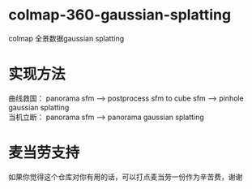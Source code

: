 # colmap-360-gaussian-splatting   
colmap 全景数据gaussian splatting  
# 实现方法    
曲线救国： panorama sfm --> postprocess sfm to cube sfm --> pinhole gaussian splatting   
当机立断： panorama sfm --> panorama gaussian splatting   
# 麦当劳支持    
如果你觉得这个仓库对你有用的话，可以打点麦当劳一份作为辛苦费，谢谢   

